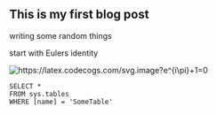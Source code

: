 ## This is my first blog post

writing some random things

start with Eulers identity 

<img src="https://latex.codecogs.com/svg.image?e^{i\pi}&plus;1=0&space;" title="https://latex.codecogs.com/svg.image?e^{i\pi}+1=0 " />

 ```tsql
 SELECT *
 FROM sys.tables
 WHERE [name] = 'SomeTable'
 ```

